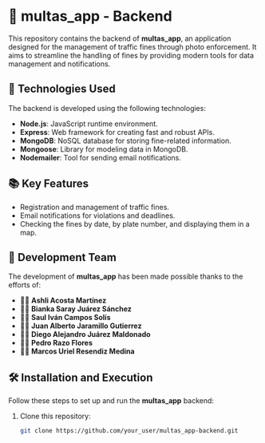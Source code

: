 # 📸 multas_app - Backend  

This repository contains the backend of **multas_app**, an application designed for the management of traffic fines through photo enforcement. It aims to streamline the handling of fines by providing modern tools for data management and notifications.  

## 🚀 Technologies Used  

The backend is developed using the following technologies:  
- **Node.js**: JavaScript runtime environment.  
- **Express**: Web framework for creating fast and robust APIs.  
- **MongoDB**: NoSQL database for storing fine-related information.  
- **Mongoose**: Library for modeling data in MongoDB.  
- **Nodemailer**: Tool for sending email notifications.  

## 📚 Key Features  

- Registration and management of traffic fines.   
- Email notifications for violations and deadlines.  
- Checking the fines by date, by plate number, and displaying them in a map. 

## 👥 Development Team  

The development of **multas_app** has been made possible thanks to the efforts of:  

- 👩‍💻 **Ashli Acosta Martínez**  
- 👩‍💻 **Bianka Saray Juárez Sánchez**  
- 👨‍💻 **Saul Iván Campos Solís**  
- 👨‍💻 **Juan Alberto Jaramillo Gutierrez**  
- 👨‍💻 **Diego Alejandro Juárez Maldonado**  
- 👨‍💻 **Pedro Razo Flores**  
- 👨‍💻 **Marcos Uriel Resendiz Medina**  

## 🛠️ Installation and Execution  

Follow these steps to set up and run the **multas_app** backend:  

1. Clone this repository:  
   ```bash
   git clone https://github.com/your_user/multas_app-backend.git
